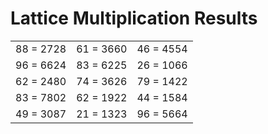 # Lattice Multiplication Results

|   |   |   |
|---|---|---|
| 88 = 2728 | 61 = 3660 | 46 = 4554 |
| 96 = 6624 | 83 = 6225 | 26 = 1066 |
| 62 = 2480 | 74 = 3626 | 79 = 1422 |
| 83 = 7802 | 62 = 1922 | 44 = 1584 |
| 49 = 3087 | 21 = 1323 | 96 = 5664 |

